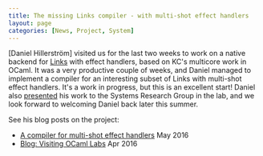 ```yaml
---
title: The missing Links compiler - with multi-shot effect handlers
layout: page
categories: [News, Project, System]
---
```


[Daniel Hillerström] visited us for the last two weeks to work on a native
backend for [Links](http://blog.dhil.net/posts/2015-11-15-programming-with-effect-handlers-in-links-1.html) with effect handlers, based on KC's multicore work in OCaml. It was a very
productive couple of weeks, and Daniel managed to implement a compiler
for an interesting subset of Links with multi-shot effect handlers.
It's a work in progress, but this is an excellent start! Daniel
also [presented](http://homepages.inf.ed.ac.uk/s1467124/talks/ocl2016-04.pdf)
his work to the Systems Research Group in the lab, and we look forward
to welcoming Daniel back later this summer.

See his blog posts on the project:

-   [A compiler for multi-shot effect
    handlers](http://blog.dhil.net/posts/2016-05-08-a-compiler-for-multi-shot-effect-handlers.html)
    May 2016
-   [Blog: Visiting OCaml
    Labs](http://blog.dhil.net/posts/2016-04-18-visiting-ocamllabs-day-1.html)
    Apr 2016
